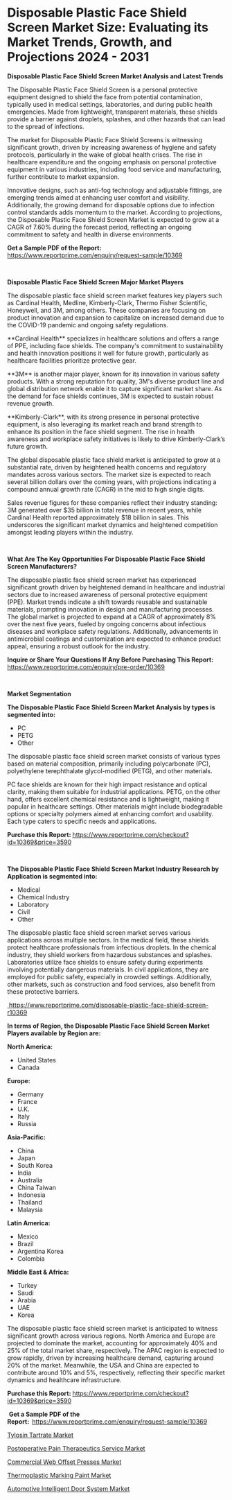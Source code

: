 <p><h1>Disposable Plastic Face Shield Screen Market Size: Evaluating its Market Trends, Growth, and Projections 2024 - 2031</h1></p><p><strong>Disposable Plastic Face Shield Screen Market Analysis and Latest Trends</strong></p>
<p><p>The Disposable Plastic Face Shield Screen is a personal protective equipment designed to shield the face from potential contamination, typically used in medical settings, laboratories, and during public health emergencies. Made from lightweight, transparent materials, these shields provide a barrier against droplets, splashes, and other hazards that can lead to the spread of infections.</p><p>The market for Disposable Plastic Face Shield Screens is witnessing significant growth, driven by increasing awareness of hygiene and safety protocols, particularly in the wake of global health crises. The rise in healthcare expenditure and the ongoing emphasis on personal protective equipment in various industries, including food service and manufacturing, further contribute to market expansion. </p><p>Innovative designs, such as anti-fog technology and adjustable fittings, are emerging trends aimed at enhancing user comfort and visibility. Additionally, the growing demand for disposable options due to infection control standards adds momentum to the market. According to projections, the Disposable Plastic Face Shield Screen Market is expected to grow at a CAGR of 7.60% during the forecast period, reflecting an ongoing commitment to safety and health in diverse environments.</p></p>
<p><strong>Get a Sample PDF of the Report:&nbsp;</strong> <a href="https://www.reportprime.com/enquiry/request-sample/10369">https://www.reportprime.com/enquiry/request-sample/10369</a></p>
<p>&nbsp;</p>
<p><strong>Disposable Plastic Face Shield Screen Major Market Players</strong></p>
<p><p>The disposable plastic face shield screen market features key players such as Cardinal Health, Medline, Kimberly-Clark, Thermo Fisher Scientific, Honeywell, and 3M, among others. These companies are focusing on product innovation and expansion to capitalize on increased demand due to the COVID-19 pandemic and ongoing safety regulations.</p><p>**Cardinal Health** specializes in healthcare solutions and offers a range of PPE, including face shields. The company's commitment to sustainability and health innovation positions it well for future growth, particularly as healthcare facilities prioritize protective gear.</p><p>**3M** is another major player, known for its innovation in various safety products. With a strong reputation for quality, 3M's diverse product line and global distribution network enable it to capture significant market share. As the demand for face shields continues, 3M is expected to sustain robust revenue growth.</p><p>**Kimberly-Clark**, with its strong presence in personal protective equipment, is also leveraging its market reach and brand strength to enhance its position in the face shield segment. The rise in health awareness and workplace safety initiatives is likely to drive Kimberly-Clark’s future growth.</p><p>The global disposable plastic face shield market is anticipated to grow at a substantial rate, driven by heightened health concerns and regulatory mandates across various sectors. The market size is expected to reach several billion dollars over the coming years, with projections indicating a compound annual growth rate (CAGR) in the mid to high single digits.</p><p>Sales revenue figures for these companies reflect their industry standing: 3M generated over $35 billion in total revenue in recent years, while Cardinal Health reported approximately $18 billion in sales. This underscores the significant market dynamics and heightened competition amongst leading players within the industry.</p></p>
<p>&nbsp;</p>
<p><strong>What Are The Key Opportunities For Disposable Plastic Face Shield Screen Manufacturers?</strong></p>
<p><p>The disposable plastic face shield screen market has experienced significant growth driven by heightened demand in healthcare and industrial sectors due to increased awareness of personal protective equipment (PPE). Market trends indicate a shift towards reusable and sustainable materials, prompting innovation in design and manufacturing processes. The global market is projected to expand at a CAGR of approximately 8% over the next five years, fueled by ongoing concerns about infectious diseases and workplace safety regulations. Additionally, advancements in antimicrobial coatings and customization are expected to enhance product appeal, ensuring a robust outlook for the industry.</p></p>
<p><strong>Inquire or Share Your Questions If Any Before Purchasing This Report:</strong> <a href="https://www.reportprime.com/enquiry/pre-order/10369">https://www.reportprime.com/enquiry/pre-order/10369</a></p>
<p>&nbsp;</p>
<p><strong>Market Segmentation</strong></p>
<p><strong>The Disposable Plastic Face Shield Screen Market Analysis by types is segmented into:</strong></p>
<p><ul><li>PC</li><li>PETG</li><li>Other</li></ul></p>
<p><p>The disposable plastic face shield screen market consists of various types based on material composition, primarily including polycarbonate (PC), polyethylene terephthalate glycol-modified (PETG), and other materials. </p><p>PC face shields are known for their high impact resistance and optical clarity, making them suitable for industrial applications. PETG, on the other hand, offers excellent chemical resistance and is lightweight, making it popular in healthcare settings. Other materials might include biodegradable options or specialty polymers aimed at enhancing comfort and usability. Each type caters to specific needs and applications.</p></p>
<p><strong>Purchase this Report:&nbsp;</strong><a href="https://www.reportprime.com/checkout?id=10369&price=3590">https://www.reportprime.com/checkout?id=10369&price=3590</a></p>
<p>&nbsp;</p>
<p><strong>The Disposable Plastic Face Shield Screen Market Industry Research by Application is segmented into:</strong></p>
<p><ul><li>Medical</li><li>Chemical Industry</li><li>Laboratory</li><li>Civil</li><li>Other</li></ul></p>
<p><p>The disposable plastic face shield screen market serves various applications across multiple sectors. In the medical field, these shields protect healthcare professionals from infectious droplets. In the chemical industry, they shield workers from hazardous substances and splashes. Laboratories utilize face shields to ensure safety during experiments involving potentially dangerous materials. In civil applications, they are employed for public safety, especially in crowded settings. Additionally, other markets, such as construction and food services, also benefit from these protective barriers.</p></p>
<p><a href="https://www.reportprime.com/disposable-plastic-face-shield-screen-r10369">&nbsp;https://www.reportprime.com/disposable-plastic-face-shield-screen-r10369</a></p>
<p><strong>In terms of Region, the Disposable Plastic Face Shield Screen Market Players available by Region are:</strong></p>
<p>
    <p> <strong> North America: </strong>
        <ul>
            <li>United States</li>
            <li>Canada</li>
        </ul>
        </p> 
    <p> <strong> Europe: </strong>
        <ul>
            <li>Germany</li>
            <li>France</li>
            <li>U.K.</li>
            <li>Italy</li>
            <li>Russia</li>
        </ul>
        </p> 
    <p> <strong> Asia-Pacific: </strong>
        <ul>
            <li>China</li>
            <li>Japan</li>
            <li>South Korea</li>
            <li>India</li>
            <li>Australia</li>
            <li>China Taiwan</li>
            <li>Indonesia</li>
            <li>Thailand</li>
            <li>Malaysia</li>
        </ul>
        </p> 
    <p> <strong> Latin America: </strong>
        <ul>
            <li>Mexico</li>
            <li>Brazil</li>
            <li>Argentina Korea</li>
            <li>Colombia</li>
        </ul>
        </p> 
    <p> <strong> Middle East & Africa: </strong>
        <ul>
            <li>Turkey</li>
            <li>Saudi</li>
            <li>Arabia</li>
            <li>UAE</li>
            <li>Korea</li>
        </ul>
    </p>
    </p>
<p><p>The disposable plastic face shield screen market is anticipated to witness significant growth across various regions. North America and Europe are projected to dominate the market, accounting for approximately 40% and 25% of the total market share, respectively. The APAC region is expected to grow rapidly, driven by increasing healthcare demand, capturing around 20% of the market. Meanwhile, the USA and China are expected to contribute around 10% and 5%, respectively, reflecting their specific market dynamics and healthcare infrastructure.</p></p>
<p><strong>Purchase this Report: </strong><a href="https://www.reportprime.com/checkout?id=10369&price=3590">https://www.reportprime.com/checkout?id=10369&price=3590</a></p>
<p>&nbsp;<strong>Get a Sample PDF of the Report:&nbsp;&nbsp;</strong><a href="https://www.reportprime.com/enquiry/request-sample/10369">https://www.reportprime.com/enquiry/request-sample/10369</a></p>
<p><strong></strong></p>
<p><p><a href="https://issuu.com/reportprime-2/docs/tylosin-tartrate-market-size-2030.p_eac10018172475">Tylosin Tartrate Market</a></p><p><a href="https://issuu.com/reportprime-2/docs/postoperative-pain-therapeutics-ser_e1aba4fa454f4a">Postoperative Pain Therapeutics Service Market</a></p><p><a href="https://medium.com/@sagorhossaincs33_80453/the-commercial-web-offset-presses-market-insights-report-offers-an-in-depth-and-thorough-analysis-90b134e58545">Commercial Web Offset Presses Market</a></p><p><a href="https://www.linkedin.com/pulse/global-thermoplastic-marking-paint-market-size-expected-reach-vxiqe?trackingId=MOCZXip3TrCSALi3LQauOg%3D%3D">Thermoplastic Marking Paint Market</a></p><p><a href="https://www.linkedin.com/pulse/automotive-intelligent-door-system-market-size-share-competitive-7frif?trackingId=FJaCigdJSTKKn9jIMgX8Lg%3D%3D">Automotive Intelligent Door System Market</a></p></p>